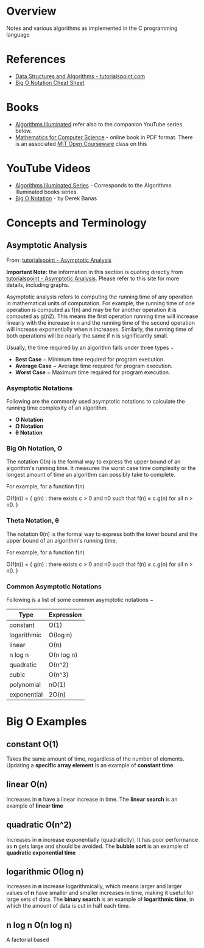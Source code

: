 # Overview

Notes and various algorithms as implemented in the C programming language

# References

* [Data Structures and Algorithms - tutorialspoint.com](https://www.tutorialspoint.com/data_structures_algorithms/index.htm)
* [Big O Notation Cheat Sheet](http://bigocheatsheet.com/)

# Books

* [Algorithms Illuminated](https://www.amazon.com/Algorithms-Illuminated-Part-1-Basics-ebook/dp/B075YQP38X) refer also to the companion YouTube series below.
* [Mathematics for Computer Science](https://courses.csail.mit.edu/6.042/spring17/mcs.pdf) - online book in PDF format.  There is an associated [MIT Open Courseware](https://ocw.mit.edu/courses/electrical-engineering-and-computer-science/6-042j-mathematics-for-computer-science-fall-2010/) class on this

# YouTube Videos

* [Algorithms Illuminated Series](https://www.youtube.com/watch?v=yRM3sc57q0c&list=PLXFMmlk03Dt7Q0xr1PIAriY5623cKiH7V&t=41s&index=1) - Corresponds to the Algorithms Illuminated books series.
* [Big O Notation](https://www.youtube.com/watch?v=V6mKVRU1evU) - by Derek Banas

# Concepts and Terminology


## Asymptotic Analysis

From: [tutorialspoint - Asymptotic Analysis](https://www.tutorialspoint.com/data_structures_algorithms/asymptotic_analysis.htm)

**Important Note:** the information in this section is quoting directly from [tutorialspoint - Asymptotic Analysis](https://www.tutorialspoint.com/data_structures_algorithms/asymptotic_analysis.htm).  Please refer to this site for more details, including graphs.

Asymptotic analysis refers to computing the running time of any operation in mathematical units of computation. For example, the running time of one operation is computed as f(n) and may be for another operation it is computed as g(n2). This means the first operation running time will increase linearly with the increase in n and the running time of the second operation will increase exponentially when n increases. Similarly, the running time of both operations will be nearly the same if n is significantly small.

Usually, the time required by an algorithm falls under three types −

* **Best Case** − Minimum time required for program execution.
* **Average Case** − Average time required for program execution.
* **Worst Case** − Maximum time required for program execution.

### Asymptotic Notations
Following are the commonly used asymptotic notations to calculate the running time complexity of an algorithm.

* **Ο Notation**
* **Ω Notation**
* **θ Notation**

### Big Oh Notation, Ο

The notation Ο(n) is the formal way to express the upper bound of an algorithm's running time. It measures the worst case time complexity or the longest amount of time an algorithm can possibly take to complete.

For example, for a function f(n)

Ο(f(n)) = { g(n) : there exists c > 0 and n0 such that f(n) ≤ c.g(n) for all n > n0. }

### Theta Notation, θ

The notation θ(n) is the formal way to express both the lower bound and the upper bound of an algorithm's running time.

For example, for a function f(n)

Ο(f(n)) = { g(n) : there exists c > 0 and n0 such that f(n) ≤ c.g(n) for all n > n0. }

### Common Asymptotic Notations

Following is a list of some common asymptotic notations −

Type         | Expression
-------------|-------------
constant     | Ο(1)
logarithmic  | Ο(log n)
linear       | Ο(n)
n log n      | Ο(n log n)
quadratic    | Ο(n^2)
cubic        | Ο(n^3)
polynomial   | nΟ(1)
exponential  | 2Ο(n)

# Big O Examples

## constant Ο(1)

Takes the same amount of time, regardless of the number of elements.  Updating a **specific array element** is an example of **constant time**.

## linear Ο(n)

Increases in **n** have a linear increase in time.  The **linear search** is an example of **linear time**

## quadratic Ο(n^2)

Increases in **n** increase exponentially (quadraticlly).  It has poor performance as **n** gets large and should be avoided.  The **bubble sort** is an example of **quadratic exponential time**

## logarithmic Ο(log n)

Increases in **n** increase logarithmically, which means larger and larger values of **n** have smaller and smaller increases in time, making it useful for large sets of data.  The **binary search** is an example of **logarithmic time**, in which the amount of data is cut in half each time.

## n log n Ο(n log n)

A factorial based 
